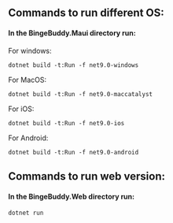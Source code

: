 ## Commands to run different OS:

#### In the BingeBuddy.Maui directory run:

For windows:
```
dotnet build -t:Run -f net9.0-windows 
```
For MacOS:
``` 
dotnet build -t:Run -f net9.0-maccatalyst 
```
For iOS:
``` 
dotnet build -t:Run -f net9.0-ios 
```
For Android:
``` 
dotnet build -t:Run -f net9.0-android
```    

## Commands to run web version:

#### In the BingeBuddy.Web directory run:
```
dotnet run
```
